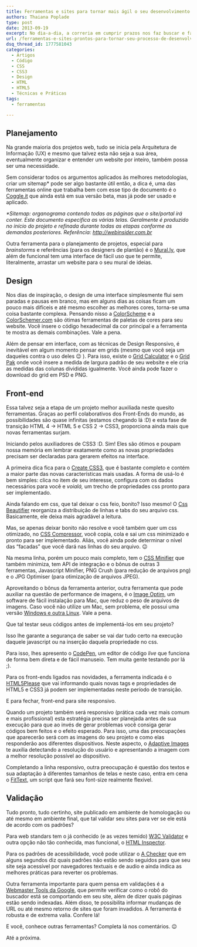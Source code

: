 ```yaml
---
title: Ferramentas e sites para tornar mais ágil o seu desenvolvimento
authors: Thaiana Poplade
type: post
date: 2013-09-19
excerpt: No dia-a-dia, a correria em cumprir prazos nos faz buscar e fazer uso de ferramentas que possam auxiliar na velocidade de desenvolvimento. Seja no front ou no design, em tempos de mudanças e transições, nada mais justo que uma lista de algumas ferramentas especiais para que você mantenha seu processo profissional e ágil.
url: /ferramentas-e-sites-prontos-para-tornar-seu-processo-de-desenvolvimento-mais-agil/
dsq_thread_id: 1777581043
categories:
  - Artigos
  - Código
  - CSS
  - CSS3
  - Design
  - HTML
  - HTML5
  - Técnicas e Práticas
tags:
  - ferramentas

---
```

## Planejamento

Na grande maioria dos projetos web, tudo se inicia pela Arquitetura de Informação (UX) e mesmo que talvez esta não seja a sua área, eventualmente organizar e entender um website por inteiro, também possa ser uma necessidade.

Sem considerar todos os argumentos aplicados às melhores metodologias, criar um sitemap* pode ser algo bastante útil então, a dica é, uma das ferramentas online que trabalha bem com esse tipo de documento é o <a title="Ferramenta para mapas mentais - Coggle.it" href="http://coggle.it/" target="_blank">Coggle.it</a> que ainda está em sua versão beta, mas já pode ser usado e aplicado.

_*Sitemap: organograma contendo todas as páginas que o site/portal irá conter. Este documento especifica as várias telas. Geralmente é produzido no início do projeto e refinada durante todas as etapas conforme as demandas posteriores. Referência: http://webinsider.com.br_

Outra ferramenta para o planejamento de projetos, especial para _brainstorms_ e referências (para os designers de plantão) é o <a title="Ferramenta online para Brainstorms" href="https://mural.ly/" target="_blank">Mural.ly</a>, que além de funcional tem uma interface de fácil uso que te permite, literalmente, arrastar um website para o seu mural de ideias.

## Design

Nos dias de inspiração, o design de uma interface simplesmente flui sem paradas e pausas em branco, mas em alguns dias as coisas ficam um pouco mais difíceis e até mesmo escolher as melhores cores, torna-se uma coisa bastante complexa. Pensando nisso a <a title="Ferramenta de paleta de cores online" href="http://colorschemedesigner.com" target="_blank">ColorScheme</a> e a <a title="Ferramenta de paleta de cores online" href="http://colorschemer.com" target="_blank">ColorSchemer.com</a> são ótimas ferramentas de paletas de cores para seu website. Você insere o código hexadecimal da cor principal e a ferramenta te mostra as demais combinações. Vale a pena.

Além de pensar em interface, com as técnicas de Design Responsivo, é inevitável em algum momento pensar em grids (mesmo que você seja um daqueles contra o uso deles 😉 ). Para isso, existe o <a title="Ferramenta de calculo de grid para web" href="http://gridcalculator.dk" target="_blank">Grid Calculator</a> e o <a title="Ferramenta de cálculo de medidas para grid para web" href="http://gridpak.com" target="_blank">Grid Pak</a> onde você insere a medida de largura padrão de seu website e ele cria as medidas das colunas divididas igualmente. Você ainda pode fazer o download do grid em PSD e PNG.

## Front-end

Essa talvez seja a etapa de um projeto melhor auxiliada neste quesito ferramentas. Graças ao perfil colaborativos dos Front-Ends do mundo, as possibilidades são quase infinitas (estamos chegando lá :D) e esta fase de transição HTML 4 -> HTML 5 e CSS 2 -> CSS3, proporciona ainda mais que novas ferramentas surjam.

Iniciando pelos auxiliadores de CSS3 :D. Sim! Eles são ótimos e poupam nossa memória em lembrar exatamente como as novas propriedades precisam ser declaradas para gerarem efeitos na interface.
  
A primeira dica fica para o <a title="Ferramenta de criação de códigos css3" href="http://createcss3.com/" target="_blank">Create CSS3</a>, que é bastante completo e contém a maior parte das novas características mais usadas. A forma de usá-lo é bem simples: clica no item de seu interesse, configura com os dados necessários para você e _voialá,_ um trecho de propriedades css pronto para ser implementado.

Ainda falando em css, que tal deixar o css feio, bonito? Isso mesmo! O <a title="Ferramenta de reorganização de Css" href="http://html.fwpolice.com/css/" target="_blank">Css Beautifier</a> reorganiza a distribuição de linhas e tabs do seu arquivo css. Basicamente, ele deixa mais agradável a leitura.

Mas, se apenas deixar bonito não resolve e você também quer um css otimizado, no <a title="Ferramenta de otimização de CSS" href="http://www.cssdrive.com/index.php/main/csscompressor" target="_blank">CSS Compressor</a>, você copia, cola e sai um css minimizado e pronto para ser implementado. Aliás, você ainda pode determinar o nível das “facadas” que você dará nas linhas do seu arquivo. 😉

Na mesma linha, porém um pouco mais completo, tem o <a title="Ferramenta de otimização CSS" href="http://cssminifier.com/" target="_blank">CSS Minifier</a> que também minimiza, tem API de integração e o bônus de outras 3 ferramentas, Javascript Minifier, PNG Crush (para redução de arquivos png) e o JPG Optimiser (para otimização de arquivos JPEG).

Aproveitando o bônus da ferramenta anterior, outra ferramenta que pode auxiliar na questão de performance de imagens, é o <a title="Ferramenta de redução de peso de arquivos de imagem" href="http://imageoptim.com/" target="_blank">Image Optim</a>, um software de fácil instalação para Mac, que reduz o peso de arquivos de imagens. Caso você não utilize um Mac, sem problema, ele possui uma versão <a title="Versão Linux e Windows" href="http://trimage.org/" target="_blank">Windows e outra Linux</a>. Vale a pena.

Que tal testar seus códigos antes de implementá-los em seu projeto?
  
Isso lhe garante a segurança de saber se vai dar tudo certo na execução daquele javascript ou na inserção daquela propriedade no css.
  
Para isso, lhes apresento o <a title="Teste seus códigos online, antes de implementá-los" href="http://codepen.io/pen" target="_blank">CodePen</a>, um editor de código _live_ que funciona de forma bem direta e de fácil manuseio. Tem muita gente testando por lá ;).

Para os front-ends ligados nas novidades, a ferramenta indicada é o <a title="Ferramenta de atualização de padrões HTML5" href="http://html5please.com/" target="_blank">HTML5Please</a> que vai informando quais novas tags e propriedades de HTML5 e CSS3 já podem ser implementadas neste período de transição.

E para fechar, front-end para site responsivo.
  
Quando um projeto também será responsivo (prática cada vez mais comum e mais profissional) esta estratégia precisa ser planejada antes de sua execução para que ao invés de gerar problemas você consiga gerar códigos bem feitos e o efeito esperado. Para isso, uma das preocupações que aparecerão será com as imagens do seu projeto e como elas responderão aos diferentes dispositivos. Neste aspecto, o <a title="Ferramenta para imagens responsivas" href="http://adaptive-images.com/" target="_blank">Adaptive Images</a> te auxilia detectando a resolução do usuário e apresentando a imagem com a melhor resolução possível ao dispositivo.

Completando a linha responsivo, outra preocupação é questão dos textos e sua adaptação à diferentes tamanhos de telas e neste caso, entra em cena o <a title="Ferramenta para Textos responsivos" href="http://fittextjs.com/" target="_blank">FitText</a>, um script que fará seu font-size realmente flexível.

## Validação

Tudo pronto, tudo certinho, site publicado em ambiente de homologação ou até mesmo em ambiente final, que tal validar seu sites para ver se ele está de acordo com os padrões?

Para web standars tem o já conhecido (e as vezes temido) <a title="Validados web standars" href="http://validator.w3.org/" target="_blank">W3C Validator</a> e outra opção não tão conhecida, mas funcional, o <a title="Validador de HTML" href="https://github.com/philipwalton/html-inspector" target="_blank">HTML Inspector</a>.

Para os padrões de acessibilidade, você pode utilizar o <a title="Validador de acessibilidade" href="http://achecker.ca/checker/index.php" target="_blank">A Checker</a> que em alguns segundos diz quais padrões não estão sendo seguidos para que seu site seja acessível por navegadores textuais e de audio e ainda indica as melhores práticas para reverter os problemas.

Outra ferramenta importante para quem pensa em validações é a <a title="Validador de indexação" href="https://www.google.com/webmasters/tools/" target="_blank">Webmaster Tools da Google</a>, que permite verificar como o robô do buscador está se comportando em seu site, além de dizer quais páginas estão sendo indexadas. Além disso, te possibilita informar mudanças de URL ou até mesmo retorno de sites que foram invadidos. A ferramenta é robusta e de extrema valia. Confere lá!

E você, conhece outras ferramentas? Completa lá nos comentários. 😉

Até a próxima.

&nbsp;